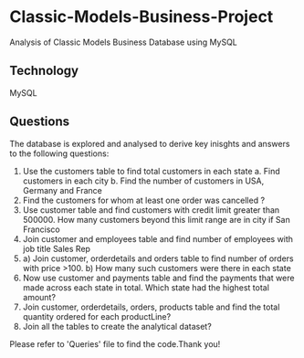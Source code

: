 # Classic-Models-Business-Project
Analysis of Classic Models Business Database using MySQL

## Technology
 MySQL

 ## Questions
 The database is explored and analysed to derive key inisghts and answers to the following questions:

1.	Use the customers table to find total customers in each state
a.	Find customers in each city
b.	Find the number of customers in USA, Germany and France
2.	Find the customers for whom at least one order was cancelled ?
3.	Use customer table and find customers with credit limit greater than 500000. How many customers beyond this limit range are in city if San Francisco
4.	Join customer and employees table and find number of employees with job title Sales Rep
5.	a) Join customer, orderdetails and orders table to find number of orders with price >100. 
b)	How many such customers were there in each state
6.	Now use customer and payments table and find the payments that were made across each state in total. Which state had the highest total amount?
7.	Join customer, orderdetails, orders, products table and find the total quantity ordered for each productLine?
8.	Join all the tables to create the analytical dataset?

Please refer to 'Queries' file to find the code.Thank you!
